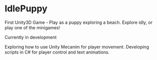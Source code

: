 # IdlePuppy
First Unity3D Game - Play as a puppy exploring a beach. Explore idly, or play one of the minigames!

Currently in development

Exploring how to use Unity Mecanim for player movement.
Developing scripts in C# for player control and text animations.
